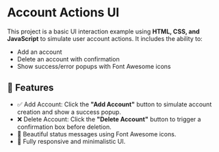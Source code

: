 # Account Actions UI

This project is a basic UI interaction example using **HTML, CSS, and JavaScript** to simulate user account actions. It includes the ability to:

- Add an account
- Delete an account with confirmation
- Show success/error popups with Font Awesome icons

## 🔧 Features

- ✅ Add Account: Click the **"Add Account"** button to simulate account creation and show a success popup.
- ❌ Delete Account: Click the **"Delete Account"** button to trigger a confirmation box before deletion.
- 💬 Beautiful status messages using Font Awesome icons.
- 📱 Fully responsive and minimalistic UI.
